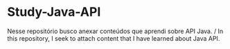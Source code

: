 # Study-Java-API
 Nesse repositório busco anexar conteúdos que aprendi sobre API Java. / In this repository, I seek to attach content that I have learned about Java API.
